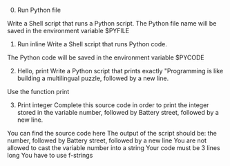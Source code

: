 0. Run Python file

Write a Shell script that runs a Python script.
The Python file name will be saved in the environment variable $PYFILE

1. Run inline
Write a Shell script that runs Python code.

The Python code will be saved in the environment variable $PYCODE

2. Hello, print
Write a Python script that prints exactly "Programming is like building a multilingual puzzle, followed by a new line.

Use the function print


3. Print integer
Complete this source code in order to print the integer stored in the variable number, followed by Battery street, followed by a new line.

You can find the source code here
The output of the script should be:
the number, followed by Battery street,
followed by a new line
You are not allowed to cast the variable number into a string
Your code must be 3 lines long
You have to use f-strings
